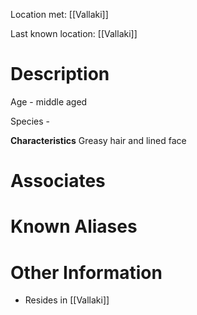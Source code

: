 Location met: [[Vallaki]]

Last known location: [[Vallaki]]

# Description
Age - middle aged

Species - 

**Characteristics**
Greasy hair and lined face
# Associates

# Known Aliases

# Other Information
* Resides in [[Vallaki]]